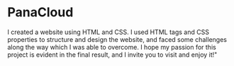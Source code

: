# PanaCloud
I created a website using HTML and CSS. I used HTML tags and CSS properties to structure and design the website, and faced some challenges along the way which I was able to overcome.  I hope my passion for this project is evident in the final result, and I invite you to visit and enjoy it!"
